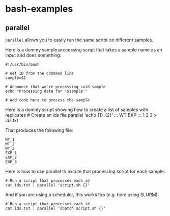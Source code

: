 # bash-examples

## parallel 

`parallel` allows you to easily run the same script on different samples.

Here is a dummy sample processing script that takes a sample name as an input and does something:

    #!/usr/bin/bash

    # Get ID from the command line
    sample=$1

    # Announce that we're processing said sample
    echo "Processing data for '$sample'"

    # Add code here to process the sample

Here is a dummy script showing how to create a list of samples with replicates 
    # Create an ids file
    parallel 'echo {1}_{2}' ::: WT EXP ::: 1 2 3 > ids.txt

That produces the following file:

    WT_1
    WT_2
    WT_3
    EXP_1
    EXP_2
    EXP_3

Here is how to use parallel to excute that processing script for each sample:

    # Run a script that processes each id
    cat ids.txt | parallel 'script.sh {}'

And if you are using a scheduler, this works too (e.g. here using SLURM):

    # Run a script that processes each id
    cat ids.txt | parallel 'sbatch script.sh {}'
